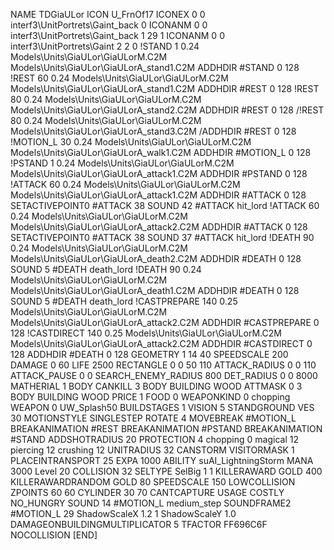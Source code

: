 NAME TDGiaULor
ICON U_FrnOf17
ICONEX 0 0 interf3\UnitPortrets\Gaint_back 0
ICONANM 0 0 interf3\UnitPortrets\Gaint_back 1 29 1
ICONANM 0 0 interf3\UnitPortrets\Gaint  2 2 0
!STAND          1 0.24  Models\Units\GiaULor\GiaULorM.C2M Models\Units\GiaULor\GiaULorA_stand1.C2M
ADDHDIR #STAND 0 128
!REST          60 0.24  Models\Units\GiaULor\GiaULorM.C2M Models\Units\GiaULor\GiaULorA_stand1.C2M
ADDHDIR #REST 0 128
!REST          80 0.24  Models\Units\GiaULor\GiaULorM.C2M Models\Units\GiaULor\GiaULorA_stand2.C2M
ADDHDIR #REST 0 128
/!REST          80 0.24  Models\Units\GiaULor\GiaULorM.C2M Models\Units\GiaULor\GiaULorA_stand3.C2M
/ADDHDIR #REST 0 128
!MOTION_L      30 0.24  Models\Units\GiaULor\GiaULorM.C2M Models\Units\GiaULor\GiaULorA_walk1.C2M
ADDHDIR #MOTION_L 0 128
!PSTAND        1  0.24  Models\Units\GiaULor\GiaULorM.C2M Models\Units\GiaULor\GiaULorA_attack1.C2M
ADDHDIR #PSTAND 0 128 
!ATTACK        60 0.24  Models\Units\GiaULor\GiaULorM.C2M Models\Units\GiaULor\GiaULorA_attack1.C2M
ADDHDIR #ATTACK 0 128
SETACTIVEPOINT0 #ATTACK 38
SOUND 42 #ATTACK hit_lord
!ATTACK        60 0.24  Models\Units\GiaULor\GiaULorM.C2M Models\Units\GiaULor\GiaULorA_attack2.C2M
ADDHDIR #ATTACK 0 128
SETACTIVEPOINT0 #ATTACK 38
SOUND 37 #ATTACK hit_lord
!DEATH         90 0.24  Models\Units\GiaULor\GiaULorM.C2M Models\Units\GiaULor\GiaULorA_death2.C2M
ADDHDIR #DEATH 0 128
SOUND 5 #DEATH death_lord
!DEATH         90 0.24  Models\Units\GiaULor\GiaULorM.C2M Models\Units\GiaULor\GiaULorA_death1.C2M
ADDHDIR #DEATH 0 128
SOUND 5 #DEATH death_lord
!CASTPREPARE   140  0.25 Models\Units\GiaULor\GiaULorM.C2M Models\Units\GiaULor\GiaULorA_attack2.C2M
ADDHDIR #CASTPREPARE 0 128
!CASTDIRECT    140  0.25 Models\Units\GiaULor\GiaULorM.C2M Models\Units\GiaULor\GiaULorA_attack2.C2M
ADDHDIR #CASTDIRECT 0 128
ADDHDIR #DEATH 0 128
GEOMETRY 1 14 40
SPEEDSCALE 200
DAMAGE   0 60
LIFE     2500
RECTANGLE 0 0 50 110
ATTACK_RADIUS 0 0 110
ATTACK_PAUSE 0 0
SEARCH_ENEMY_RADIUS 800
DET_RADIUS 0 0 8000
MATHERIAL 1 BODY
CANKILL 3 BODY BUILDING WOOD 
ATTMASK 0 3 BODY BUILDING WOOD
PRICE 1 FOOD 0
WEAPONKIND 0 chopping
WEAPON 0 UW_Splash50
BUILDSTAGES 1
VISION 5
STANDGROUND
VES 30
MOTIONSTYLE SINGLESTEP
ROTATE 4
MOVEBREAK #MOTION_L
BREAKANIMATION #REST
BREAKANIMATION #PSTAND
BREAKANIMATION #STAND
ADDSHOTRADIUS 20
PROTECTION 4 chopping 0 magical 12 piercing 12 crushing 12
UNITRADIUS 32
CANSTORM
VISITORMASK 1
PLACEINTRANSPORT 25
EXPA  1000
ABILITY suAI_LightningStorm
MANA 3000
Level 20
COLLISION 32
SELTYPE SelBig 1 1
KILLERAWARD             GOLD 400
KILLERAWARDRANDOM       GOLD 80
SPEEDSCALE 150
LOWCOLLISION
ZPOINTS 60 60
CYLINDER 30 70
CANTCAPTURE
USAGE COSTLY
NO_HUNGRY
SOUND 14 #MOTION_L medium_step
SOUNDFRAME2 #MOTION_L 29
ShadowScaleX 1.2    1
ShadowScaleY 1.0
DAMAGEONBUILDINGMULTIPLICATOR 5
TFACTOR FF696C6F
NOCOLLISION
[END]
